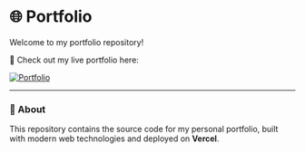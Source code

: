 # 🌐 Portfolio

Welcome to my portfolio repository!  

🚀 Check out my live portfolio here:  

[![Portfolio](https://img.shields.io/badge/Visit-Portfolio-blue?style=for-the-badge&logo=vercel)](https://portfolio-taupe-two-42.vercel.app/)

---

### 📌 About
This repository contains the source code for my personal portfolio, built with modern web technologies and deployed on **Vercel**.


